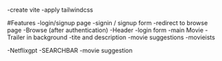 
-create vite
-apply tailwindcss



#Features
-login/signup page
  -signin / signup form
  -redirect to browse page
-Browse (after authentication)
  -Header
  -login form
  -main Movie
    -Trailer in background
    -tite and description
    -movie suggestions
      -movieists

-Netflixgpt
  -SEARCHBAR
  -movie suggestion